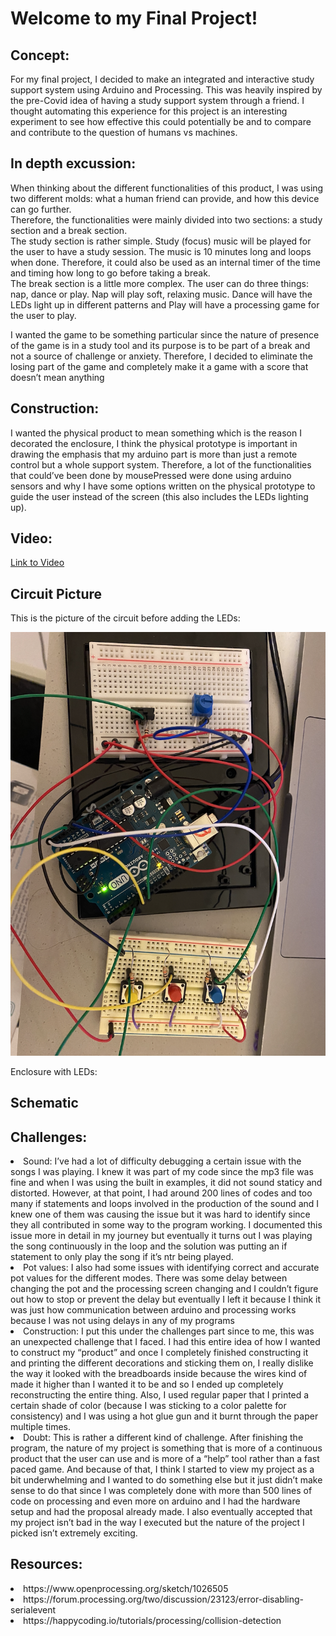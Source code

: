 # Welcome to my Final Project! 

## Concept: 

For my final project, I decided to make an integrated and interactive study support system  using Arduino and Processing. This was heavily inspired by the pre-Covid idea of having a study support system through a friend. I thought automating this experience for this project is an interesting experiment to see how effective this could potentially be and to compare and contribute to the question of humans vs machines.

## In depth excussion: 

When thinking about the different functionalities of this product, I was using two different molds: what a human friend can provide, and how this device can go further. </br> 
Therefore, the functionalities were mainly divided into two sections: a study section and a break section. </br>
The study section is rather simple. Study (focus) music will be played for the user to have a study session. The music is 10 minutes long and loops when done. Therefore, it could also be used as an internal timer of the time and timing how long to go before taking a break. </br>
The break section is a little more complex. The user can do three things: nap, dance or play. Nap will play soft, relaxing music. Dance will have the LEDs light up in different patterns and Play will have a processing game for the user to play. </br>


I wanted the game to be something particular since the nature of presence of the game is in a study tool and its purpose is to be part of a break and not a source of challenge or anxiety. Therefore, I decided to eliminate the losing part of the game and completely make it a game with a score that doesn’t mean anything </br>

## Construction: 

I wanted the physical product to mean something which is the reason I decorated the enclosure, I think the physical prototype is important in drawing the emphasis that my arduino part is more than just a remote control but a whole support system. Therefore, a lot of the functionalities that could’ve been done by mousePressed were done using arduino sensors and why I have some options written on the physical prototype to guide the user instead of the screen (this also includes the LEDs lighting up).
 
## Video: 

[Link to Video](https://drive.google.com/drive/folders/1I53PJ55eTghDyLQddpvviRVi-MA6P99a?usp=sharing)

## Circuit Picture 

This is the picture of the circuit before adding the LEDs: 

![](https://github.com/LiyanIbrahim/intro-to-IM/blob/master/finalProject/finalCIR.png)

Enclosure with LEDs: 
![]()


## Schematic

## Challenges: 

<li> Sound: I’ve had a lot of difficulty debugging a certain issue with the songs I was playing. I knew it was part of my code since the mp3 file was fine and when I was using the built in examples, it did not sound staticy and distorted. However, at that point, I had around 200 lines of codes and too many if statements and loops involved in the production of the sound and I knew one of them was causing the issue but it was hard to identify since they all contributed in some way to the program working. I documented this issue more in detail in my journey but eventually it turns out I was playing the song continuously in the loop and the solution was putting an if statement to only play the song if it’s ntr being played.  </li>
<li> Pot values:  I also had some issues with identifying correct and accurate pot values for the different modes. There was some delay between changing the pot and the processing screen changing and I couldn’t figure out how to stop or prevent the delay but eventually I left it because I think it was just how communication between arduino and processing works because I was not using delays in any of my programs  </li>
<li> Construction: I put this under the challenges part since to me, this was an unexpected challenge that I faced. I had this entire idea of how I wanted to construct my “product” and once I completely finished constructing it and printing the different decorations and sticking them on, I really dislike the way it looked with the breadboards inside because the wires kind of made it higher than I wanted it to be and so I ended up completely reconstructing the entire thing. Also, I used regular paper that I printed a certain shade of color (because I was sticking to a color palette for consistency) and I was using a hot glue gun and it burnt through the paper multiple times.  </li>
<li> Doubt: This is rather a different kind of challenge. After finishing the program, the nature of my project is something that is more of a continuous product that the user can use and is more of a “help” tool rather than a fast paced game. And because of that, I think I started to view my project as a bit underwhelming and I wanted to do something else but it just didn’t make sense to do that since I was completely done with more than 500 lines of code on processing and even more on arduino and I had the hardware setup and had the proposal already made. I also eventually accepted that my project isn’t bad in the way I executed but the nature of the project I picked isn’t extremely exciting. </li>

## Resources: 

<li> https://www.openprocessing.org/sketch/1026505</li>
<li> https://forum.processing.org/two/discussion/23123/error-disabling-serialevent</li>
<li> https://happycoding.io/tutorials/processing/collision-detection</li>


